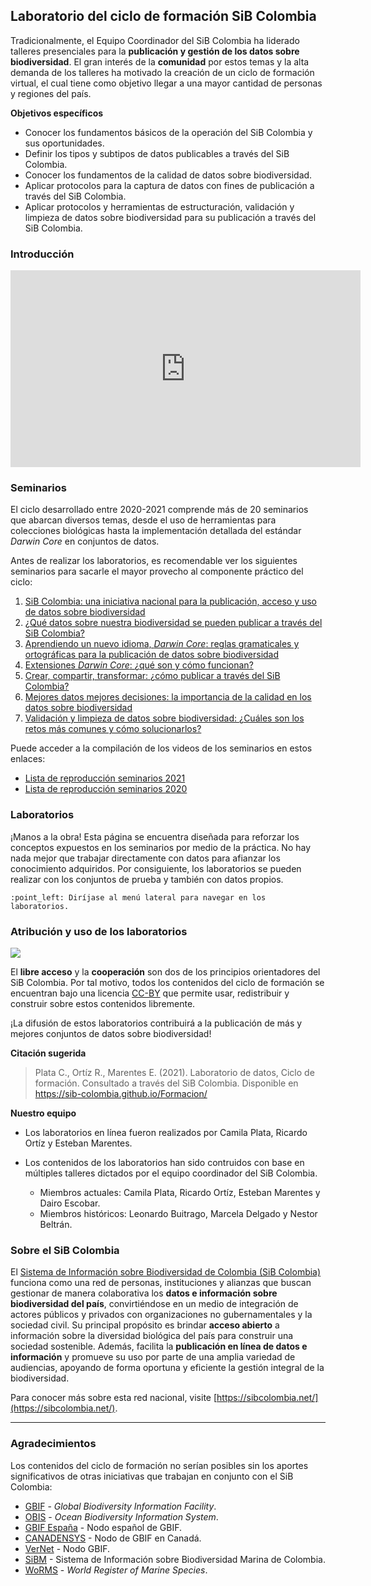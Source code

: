 ## Laboratorio del ciclo de formación SiB Colombia

Tradicionalmente, el Equipo Coordinador del SiB Colombia ha liderado talleres presenciales para la **publicación y gestión de los datos sobre biodiversidad**. El gran interés de la **comunidad** por estos temas y la alta demanda de los talleres ha motivado la creación de un ciclo de formación virtual, el cual tiene como objetivo llegar a una mayor cantidad de personas y regiones del país.  

**Objetivos específicos**

* Conocer los fundamentos básicos de la operación del SiB Colombia y sus oportunidades.
* Definir los tipos y subtipos de datos publicables a través del SiB Colombia.
* Conocer los fundamentos de la calidad de datos sobre biodiversidad.
* Aplicar protocolos para la captura de datos con fines de publicación a través del SiB Colombia.
* Aplicar protocolos y herramientas de estructuración, validación y limpieza de datos sobre biodiversidad para su publicación a través del SiB Colombia.

### Introducción

<iframe width="560" height="315" src="https://www.youtube.com/embed/eNQh6YJlhBk" title="YouTube video player" frameborder="0" allow="accelerometer; autoplay; clipboard-write; encrypted-media; gyroscope; picture-in-picture" allowfullscreen></iframe>


### Seminarios

El ciclo desarrollado entre 2020-2021 comprende más de 20 seminarios que abarcan diversos temas, desde el uso de herramientas para colecciones biológicas hasta la implementación detallada del estándar *Darwin Core* en conjuntos de datos.

Antes de realizar los laboratorios, es recomendable ver los siguientes seminarios para sacarle el mayor provecho al componente práctico del ciclo:

1. [SiB Colombia: una iniciativa nacional para la publicación, acceso y uso de datos sobre biodiversidad](https://youtu.be/ImptmviMXgI)
2. [¿Qué datos sobre nuestra biodiversidad se pueden publicar a través del SiB Colombia?](https://youtu.be/_f4gGfIBN3U)
3. [Aprendiendo un nuevo idioma, *Darwin Core*: reglas gramaticales y ortográficas para la publicación de datos sobre biodiversidad](https://youtu.be/nYGu8KY_K6U)
4. [Extensiones *Darwin Core*: ¿qué son y cómo funcionan?](https://youtu.be/Gu7Z8irxW7k)
5. [Crear, compartir, transformar: ¿cómo publicar a través del SiB Colombia?](https://youtu.be/Q83XpNQwyEc)
6. [Mejores datos mejores decisiones: la importancia de la calidad en los datos sobre biodiversidad](https://youtu.be/_JBbEjG1wAU)
7. [Validación y limpieza de datos sobre biodiversidad: ¿Cuáles son los retos más comunes y cómo solucionarlos?](https://youtu.be/M8AgoWnLkrg)

Puede acceder a la compilación de los videos de los seminarios en estos enlaces:
- [Lista de reproducción seminarios 2021](https://www.youtube.com/watch?v=ubpHPFPD-zU&list=PL_KzX3Rxxwb3MA55uX9105Y89QWAbMiKu)
- [Lista de reproducción seminarios 2020](https://www.youtube.com/watch?v=_f4gGfIBN3U&list=PL_KzX3Rxxwb0ON-iZSZMI2fOF_xaSir8l)


### Laboratorios

¡Manos a la obra! Esta página se encuentra diseñada para reforzar los conceptos expuestos en los seminarios por medio de la práctica. No hay nada mejor que trabajar directamente con datos para afianzar los conocimiento adquiridos. Por consiguiente, los laboratorios se pueden realizar con los conjuntos de prueba y también con datos propios.

```note
:point_left: Diríjase al menú lateral para navegar en los laboratorios.
```
### Atribución y uso de los laboratorios

![](https://licensebuttons.net/l/by/3.0/88x31.png)

El **libre acceso** y la **cooperación** son dos de los principios orientadores del SiB Colombia. Por tal motivo, todos los contenidos del ciclo de formación se encuentran bajo una licencia [CC-BY](https://creativecommons.org/licenses/by/4.0/) que permite usar, redistribuir y construir sobre estos contenidos libremente.

¡La difusión de estos laboratorios contribuirá a la publicación de más y mejores conjuntos de datos sobre biodiversidad!

**Citación sugerida**

> Plata C., Ortíz R., Marentes E. (2021). Laboratorio de datos, Ciclo de formación. Consultado a través del SiB Colombia. Disponible en https://sib-colombia.github.io/Formacion/
>

**Nuestro equipo**
* Los laboratorios en línea fueron realizados por Camila Plata, Ricardo Ortíz y Esteban Marentes.

* Los contenidos de los laboratorios han sido contruidos con base en múltiples talleres dictados por el equipo coordinador del SiB Colombia. 
  * Miembros actuales: Camila Plata, Ricardo Ortíz, Esteban Marentes y Dairo Escobar.
  * Miembros históricos: Leonardo Buitrago, Marcela Delgado y Nestor Beltrán.

### Sobre el SiB Colombia

El [Sistema de Información sobre Biodiversidad de Colombia (SiB Colombia)](https://sibcolombia.net/) funciona como una red de personas, instituciones y alianzas que buscan gestionar de manera colaborativa los **datos e información sobre biodiversidad del país**, convirtiéndose en un medio de integración de actores públicos y privados con organizaciones no gubernamentales y la sociedad civil. Su principal propósito es brindar **acceso abierto** a información sobre la diversidad biológica del país para construir una sociedad sostenible. Además, facilita la **publicación en línea de datos e información** y promueve su uso por parte de una amplia variedad de audiencias, apoyando de forma oportuna y eficiente la gestión integral de la biodiversidad.

Para conocer más sobre esta red nacional, visite [https://sibcolombia.net/](https://sibcolombia.net/).

----
### Agradecimientos

Los contenidos del ciclo de formación no serían posibles sin los aportes significativos de otras iniciativas que trabajan en conjunto con el SiB Colombia:

* [GBIF](https://www.gbif.org/es/) - *Global Biodiversity Information Facility*.
* [OBIS](https://obis.org/) - *Ocean Biodiversity Information System*.
* [GBIF España](https://www.gbif.es/) - Nodo español de GBIF.
* [CANADENSYS](https://www.canadensys.net/) - Nodo de GBIF en Canadá.
* [VerNet](http://vertnet.org/) - Nodo GBIF.
* [SiBM](https://siam.invemar.org.co/sibm) - Sistema de Información sobre Biodiversidad Marina de Colombia.
* [WoRMS](http://marinespecies.org/) - *World Register of Marine Species*.
